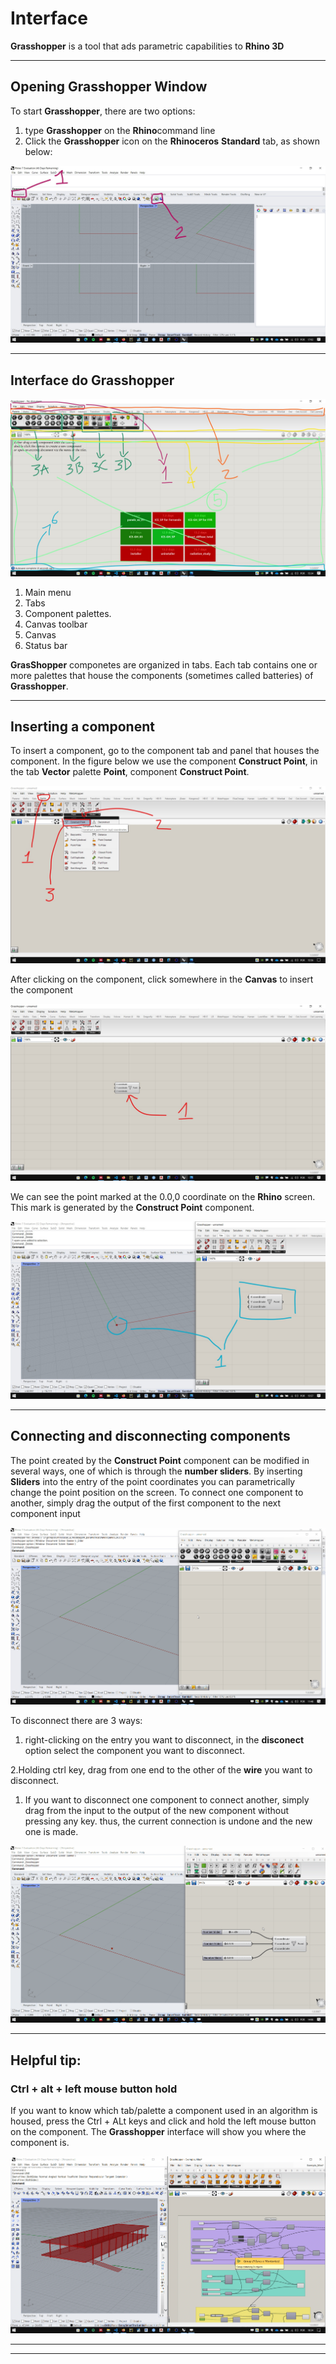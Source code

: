 # Interface

**Grasshopper** is a tool that ads parametric capabilities to **Rhino 3D**
_______________
## Opening Grasshopper Window

To start **Grasshopper**, there are two options:

 1. type **Grasshopper** on the **Rhino**command line
 1. Click the **Grasshopper** icon on the **Rhinoceros** **Standard** tab, as shown below:

![launch](./gh_launch.jpg)

____________

## Interface do Grasshopper

![Interface](./gh_inter.jpg)

1. Main menu
2. Tabs
3. Component palettes.
4. Canvas toolbar
5. Canvas
6. Status bar

**GrasShopper** componetes are organized in tabs. Each tab contains one or more palettes that house the components (sometimes called batteries) of **Grasshopper**.


____________
## Inserting a component

 To insert a component, go to the component tab and panel that houses the component. In the figure below we use the component **Construct Point**, in the tab **Vector** palette **Point**, component **Construct Point**.

![comp](./comp_01.jpg)

After clicking on the component, click somewhere in the **Canvas** to insert the component

![comp](./comp_02.jpg)

We can see the point marked at the 0.0,0 coordinate on the **Rhino** screen. This mark is generated by the **Construct Point** component.

![comp](./comp_03.jpg)

_____________________
## Connecting and disconnecting components

The point created by the **Construct Point** component can be modified in several ways, one of which is through the **number sliders**. By inserting **Sliders** into the entry of the point coordinates you can parametrically change the point position on the screen. To connect one component to another, simply drag the output of the first component to the next component input

![component](./component.gif)

To disconnect there are 3 ways:
 1. right-clicking on the entry you want to disconnect, in the **disconect** option select the component you want to disconnect.
   
 2.Holding ctrl key, drag from one end to the other of the **wire** you want to disconnect.
 
 1. If you want to disconnect one component to connect another, simply drag from the input to the output of the new component without pressing any key. thus, the current connection is undone and the new one is made.

![component](./disconect.gif)

___________________

## Helpful tip:
### Ctrl + alt + left mouse button hold

If you want to know which tab/palette a component used in an algorithm is housed, press the Ctrl + ALt keys and click and hold the left mouse button on the component. The **Grasshopper** interface will show you where the component is.

![gif](./ctrl_alt_lmb.gif)

___________
___________

